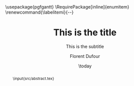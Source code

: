 ---
# Important stuff
title: This is the title
subtitle: This is the subtitle
author: 
  - Florent Dufour
date: \today
subject: The subject
keywords: [Artificial Intelligence, Confidential Computing, Big Data, Medical Informatics, Federated Learning, Zero-trust, Encryption, Data Protection]
abstract: \input{src/abstract.tex}

# Pandoc and LaTeX stuff
geometry: a4paper
toc: true
toc-depth: 2
numbersections: true
lang: en
urlcolor: blue
linkcolor: blue
citeproc: true
bibliography: src/biblio.bib
csl: resources/ieee
filters:
  - citeproc
cite-method: citeproc
linestretch: 1.25
hyperrefoptions:
  - pdfpagemode=FullScreen
header-includes:
  - \usepackage{pgfgantt}
  - \RequirePackage[inline]{enumitem}
  - \renewcommand{\labelitemi}{--}

# Pandoc stuff
self-contained: true
standalone: true
---